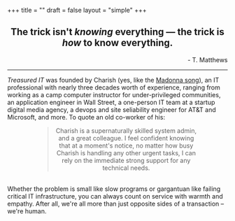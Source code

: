 +++
title = ""
draft = false
layout = "simple"
+++
<div align="center"><h2>The trick isn't <i>knowing</i> everything &#8212; the trick is <i>how</i> to know everything.</h2></div>
<div align="right">- T. Matthews</div>
<hr />
<i>Treasured IT</i> was founded by Charish (yes, like the <a href="https://www.youtube.com/watch?v=8q2WS6ahCnY" target="_blank">Madonna song</a>), an IT professional with nearly three decades worth of experience, ranging from working as a camp computer instructor for under-privileged communities, an application engineer in Wall Street, a one-person IT team at a startup digital media agency, a devops and site seliability engineer for AT&T and Microsoft, and more. To quote an old co-worker of his:
<br />
<div align="center">
<blockquote style="max-width: 65%">
<span align="left">
 Charish is a supernaturally skilled system admin, and a great colleague. I feel confident knowing that at a moment's notice, no matter how busy Charish is handling any other urgent tasks, I can rely on the immediate strong support for any technical needs.
 </span>
</blockquote>
</div>
<br />
Whether the problem is small like slow programs or gargantuan like failing critical IT infrastructure, you can always count on service with warmth and empathy. After all, we're all more than just opposite sides of a transaction &#8211; we're human.
<!-- <br />
<br />
<div style="font-size: 20pt; font-weight: bold" id="faq">Frequently Asked Questions</sup></div>
term
: definition -->
